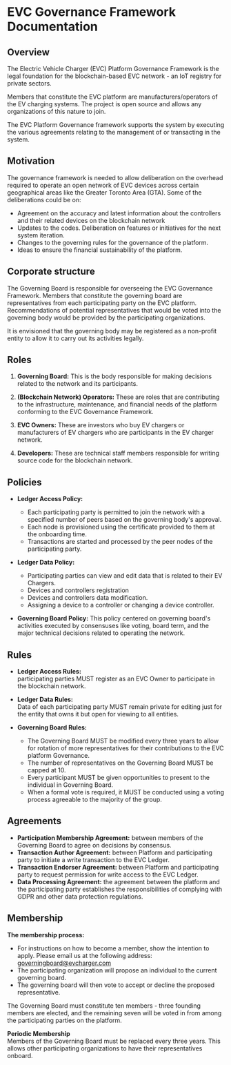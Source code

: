   # EVC Governance Framework Documentation 

  ## Overview
  The Electric Vehicle Charger (EVC) Platform Governance Framework is the legal foundation for the blockchain-based EVC network - an IoT registry for private sectors.   

Members that constitute the EVC platform are manufacturers/operators of the EV charging systems. The project is open source and allows any organizations of this nature to join.   

The EVC Platform Governance framework supports the system by executing the various agreements relating to the management of or transacting in the system.  

## Motivation  
The governance framework is needed to allow deliberation on the overhead required to operate an open network of EVC devices across certain geographical areas like the Greater Toronto Area (GTA). Some of the deliberations could be on:  

* Agreement on the accuracy and latest information about the controllers and their related devices on the blockchain network  
* Updates to the codes. Deliberation on features or initiatives for the next system iteration.  
* Changes to the governing rules for the governance of the platform.   
* Ideas to ensure the financial sustainability of the platform. 

## Corporate structure 
The Governing Board is responsible for overseeing the EVC Governance Framework. Members that constitute the governing board are representatives from each participating party on the EVC platform. Recommendations of potential representatives that would be voted into the governing body would be provided by the participating organizations.  

It is envisioned that the governing body may be registered as a non-profit entity to allow it to carry out its activities legally.  

## Roles  
1.  **Governing Board:** This is the body responsible for making decisions related to the network and its participants.  

2.  **(Blockchain Network) Operators:** These are roles that are contributing to the infrastructure, maintenance, and financial needs of the platform conforming to the EVC Governance Framework.  

3.  **EVC Owners:** These are investors who buy EV chargers or manufacturers of EV chargers who are participants in the EV charger network.  

4.  **Developers:** These are technical staff members responsible for writing source code for the blockchain network. 

## Policies  
* **Ledger Access Policy:**  

    * Each participating party is permitted to join the network with a specified number of peers based on the governing body's approval.  
    * Each node is provisioned using the certificate provided to them at the onboarding time.
    * Transactions are started and processed by the peer nodes of the participating party.  

* **Ledger Data Policy:** 

    * Participating parties can view and edit data that is related to their EV Chargers.  
    * Devices and controllers registration
    * Devices and controllers data modification.
    * Assigning a device to a controller or changing a device controller.  

* **Governing Board Policy:** This policy centered on governing board's activities executed by consensuses like voting, board term, and the major technical decisions related to operating the network. 

## Rules  
* **Ledger Access Rules:**  
participating parties MUST register as an EVC Owner to participate in the blockchain network.  

* **Ledger Data Rules:**  
Data of each participating party MUST remain private for editing just for the entity that owns it but open for viewing to all entities.  

* **Governing Board Rules:**    
   * The Governing Board MUST be modified every three years to allow for rotation of more representatives for their contributions to the EVC platform Governance.  
   * The number of representatives on the Governing Board MUST be capped at 10.
   * Every participant MUST be given opportunities to present to the individual in Governing Board.
   * When a formal vote is required, it MUST be conducted using a voting process agreeable to the majority of the group. 

## Agreements
* **Participation Membership Agreement:** between members of the Governing Board to agree on decisions by consensus.
* **Transaction Author Agreement:** between Platform and participating party to initiate a write transaction to the EVC Ledger.
* **Transaction Endorser Agreement:** between Platform and participating party to request permission for write access to the EVC Ledger.  
* **Data Processing Agreement:** the agreement between the platform and the participating party establishes the responsibilities of complying with GDPR and other data protection regulations.  

## Membership  

**The membership process:**    
* For instructions on how to become a member, show the intention to apply. Please email us at the following address: governingboard@evcharger.com
* The participating organization will propose an individual to the current governing board. 
* The governing board will then vote to accept or decline the proposed representative.  
  
The Governing Board must constitute ten members - three founding members are elected, and the remaining seven will be voted in from among the participating parties on the platform.  

**Periodic Membership**   
Members of the Governing Board must be replaced every three years. This allows other participating organizations to have their representatives onboard. 


